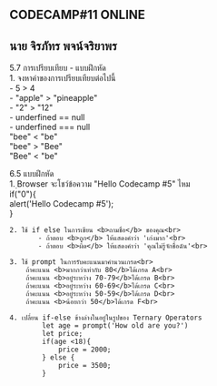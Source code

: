 CODECAMP#11 ONLINE
---------------------------
นาย จิรภัทร พจน์จริยาพร
---------------------------
5.7 การเปรียบเทียบ - แบบฝึกหัด<br>
    1. จงหาค่าของการเปรียบเทียบต่อไปนี้<br> 
        - 5 > 4 <br>
        - "apple" > "pineapple"<br>
        - "2" > "12" <br>
        - underfined == null<br>
        - underfined === null<br>
        "bee" < "be" <br>
        "bee" > "Bee" <br>
        "Bee" < "be" <br>
        
6.5 แบบฝึกหัด<br>
    1. ฺBrowser จะโชว์ข้อความ "Hello Codecamp #5" ไหม<br>
        if("0"){ <br>
            alert('Hello Codecamp #5'); <br>
            } <br>
            
    2. ใช้ if else ในการเขียน <b>ถามชื่อ</b> ของคุณ<br>
           - ถ้าตอบ <b>ถูก</b> ให้แสดงคำว่า 'เก่งมาก'<br>
           - ถ้าตอบ <b>ผิด</b> ให้แสดงคำว่า 'คุณไม่รู้จักชื่อฉัน'<br>
           
    3. ใช้ prompt ในการรับคะแนนมาคำนวนเกรด<br>
        ถ้าคะแนน <b>มากกว่าเท่ากับ 80</b>ได้เกรด A<br>
        ถ้าคะแนน <b>อยู๋ระหว่าง 70-79</b>ได้เกรด B<br>
        ถ้าคะแนน <b>อยู๋ระหว่าง 60-69</b>ได้เกรด C<br>
        ถ้าคะแนน <b>อยู๋ระหว่าง 50-59</b>ได้เกรด D<br>
        ถ้าคะแนน <b>น้อยกว่า 50</b>ได้เกรด F<br>
    
    4. เปลี่ยน if-else ข้างล่างในอยู๋ในรูปของ Ternary Operators
            let age = prompt('How old are you?')
            let price;
            if(age <18){
                price = 2000;
            } else {
                price = 3500;
            }
